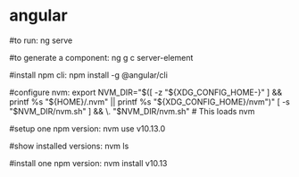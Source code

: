 # angular

#to run:
ng serve

#to generate a component:
ng g c server-element

#install npm cli:
npm install -g @angular/cli

#configure nvm:
export NVM_DIR="$([ -z "${XDG_CONFIG_HOME-}" ] && printf %s "${HOME}/.nvm" || printf %s "${XDG_CONFIG_HOME}/nvm")"
[ -s "$NVM_DIR/nvm.sh" ] && \. "$NVM_DIR/nvm.sh" # This loads nvm

#setup one npm version:
nvm use v10.13.0

#show installed versions:
nvm ls

#install one npm version:
nvm install v10.13
